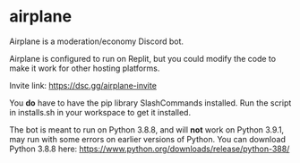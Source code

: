 # airplane
Airplane is a moderation/economy Discord bot.

Airplane is configured to run on Replit, but you could modify the code to make it work for other hosting platforms.

Invite link: https://dsc.gg/airplane-invite

You **do** have to have the pip library SlashCommands installed. Run the script in installs.sh in your workspace to get it installed.

The bot is meant to run on Python 3.8.8, and will **not** work on Python 3.9.1, may run with some errors on earlier versions of Python. You can download Python 3.8.8 here: https://www.python.org/downloads/release/python-388/

